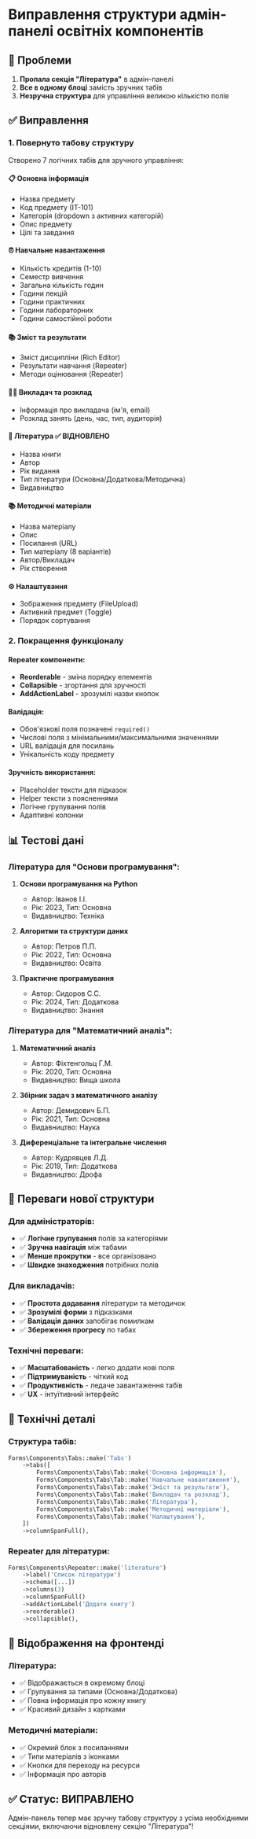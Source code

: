 # Виправлення структури адмін-панелі освітніх компонентів

## 🔧 Проблеми
1. **Пропала секція "Література"** в адмін-панелі
2. **Все в одному блоці** замість зручних табів
3. **Незручна структура** для управління великою кількістю полів

## ✅ Виправлення

### 1. Повернуто табову структуру
Створено 7 логічних табів для зручного управління:

#### 📋 **Основна інформація**
- Назва предмету
- Код предмету (ІТ-101)
- Категорія (dropdown з активних категорій)
- Опис предмету
- Цілі та завдання

#### ⏰ **Навчальне навантаження**
- Кількість кредитів (1-10)
- Семестр вивчення
- Загальна кількість годин
- Години лекцій
- Години практичних
- Години лабораторних
- Години самостійної роботи

#### 📚 **Зміст та результати**
- Зміст дисципліни (Rich Editor)
- Результати навчання (Repeater)
- Методи оцінювання (Repeater)

#### 👨‍🏫 **Викладач та розклад**
- Інформація про викладача (ім'я, email)
- Розклад занять (день, час, тип, аудиторія)

#### 📖 **Література** ✅ ВІДНОВЛЕНО
- Назва книги
- Автор
- Рік видання
- Тип літератури (Основна/Додаткова/Методична)
- Видавництво

#### 📚 **Методичні матеріали**
- Назва матеріалу
- Опис
- Посилання (URL)
- Тип матеріалу (8 варіантів)
- Автор/Викладач
- Рік створення

#### ⚙️ **Налаштування**
- Зображення предмету (FileUpload)
- Активний предмет (Toggle)
- Порядок сортування

### 2. Покращення функціоналу

#### Repeater компоненти:
- **Reorderable** - зміна порядку елементів
- **Collapsible** - згортання для зручності
- **AddActionLabel** - зрозумілі назви кнопок

#### Валідація:
- Обов'язкові поля позначені `required()`
- Числові поля з мінімальними/максимальними значеннями
- URL валідація для посилань
- Унікальність коду предмету

#### Зручність використання:
- Placeholder тексти для підказок
- Helper тексти з поясненнями
- Логічне групування полів
- Адаптивні колонки

## 📊 Тестові дані

### Література для "Основи програмування":
1. **Основи програмування на Python**
   - Автор: Іванов І.І.
   - Рік: 2023, Тип: Основна
   - Видавництво: Техніка

2. **Алгоритми та структури даних**
   - Автор: Петров П.П.
   - Рік: 2022, Тип: Основна
   - Видавництво: Освіта

3. **Практичне програмування**
   - Автор: Сидоров С.С.
   - Рік: 2024, Тип: Додаткова
   - Видавництво: Знання

### Література для "Математичний аналіз":
1. **Математичний аналіз**
   - Автор: Фіхтенгольц Г.М.
   - Рік: 2020, Тип: Основна
   - Видавництво: Вища школа

2. **Збірник задач з математичного аналізу**
   - Автор: Демидович Б.П.
   - Рік: 2021, Тип: Основна
   - Видавництво: Наука

3. **Диференціальне та інтегральне числення**
   - Автор: Кудрявцев Л.Д.
   - Рік: 2019, Тип: Додаткова
   - Видавництво: Дрофа

## 🎯 Переваги нової структури

### Для адміністраторів:
- ✅ **Логічне групування** полів за категоріями
- ✅ **Зручна навігація** між табами
- ✅ **Менше прокрутки** - все організовано
- ✅ **Швидке знаходження** потрібних полів

### Для викладачів:
- ✅ **Простота додавання** літератури та методичок
- ✅ **Зрозумілі форми** з підказками
- ✅ **Валідація даних** запобігає помилкам
- ✅ **Збереження прогресу** по табах

### Технічні переваги:
- ✅ **Масштабованість** - легко додати нові поля
- ✅ **Підтримуваність** - чіткий код
- ✅ **Продуктивність** - ледаче завантаження табів
- ✅ **UX** - інтуїтивний інтерфейс

## 🔧 Технічні деталі

### Структура табів:
```php
Forms\Components\Tabs::make('Tabs')
    ->tabs([
        Forms\Components\Tabs\Tab::make('Основна інформація'),
        Forms\Components\Tabs\Tab::make('Навчальне навантаження'),
        Forms\Components\Tabs\Tab::make('Зміст та результати'),
        Forms\Components\Tabs\Tab::make('Викладач та розклад'),
        Forms\Components\Tabs\Tab::make('Література'),
        Forms\Components\Tabs\Tab::make('Методичні матеріали'),
        Forms\Components\Tabs\Tab::make('Налаштування'),
    ])
    ->columnSpanFull(),
```

### Repeater для літератури:
```php
Forms\Components\Repeater::make('literature')
    ->label('Список літератури')
    ->schema([...])
    ->columns(3)
    ->columnSpanFull()
    ->addActionLabel('Додати книгу')
    ->reorderable()
    ->collapsible(),
```

## 📱 Відображення на фронтенді

### Література:
- ✅ Відображається в окремому блоці
- ✅ Групування за типами (Основна/Додаткова)
- ✅ Повна інформація про кожну книгу
- ✅ Красивий дизайн з картками

### Методичні матеріали:
- ✅ Окремий блок з посиланнями
- ✅ Типи матеріалів з іконками
- ✅ Кнопки для переходу на ресурси
- ✅ Інформація про авторів

## ✅ Статус: ВИПРАВЛЕНО

Адмін-панель тепер має зручну табову структуру з усіма необхідними секціями, включаючи відновлену секцію "Література"!
